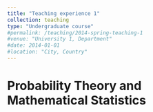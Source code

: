 ```yaml
---
title: "Teaching experience 1"
collection: teaching
type: "Undergraduate course"
#permalink: /teaching/2014-spring-teaching-1
#venue: "University 1, Department"
#date: 2014-01-01
#location: "City, Country"
---
```



Probability Theory and Mathematical Statistics
======


